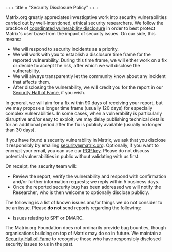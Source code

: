 +++
title = "Security Disclosure Policy"
+++

Matrix.org greatly appreciates investigative work into security vulnerabilities
carried out by well-intentioned, ethical security researchers. We follow the
practice of [coordinated vulnerability disclosure](https://en.wikipedia.org/wiki/Coordinated_vulnerability_disclosure)
in order to best protect Matrix's user base from the impact of security issues.
On our side, this means:

- We will respond to security incidents as a priority.
- We will work with you to establish a disclosure time frame for the reported
  vulnerability. During this time frame, we will either work on a fix or decide
  to accept the risk, after which we will disclose the vulnerability.
- We will always transparently let the community know about any incident that
  affects them.
- After disclosing the vulnerability, we will credit you for the report in our
  [Security Hall of Fame](/security-hall-of-fame/), if you wish.

In general, we will aim for a fix within 90 days of receiving your report, but
we may propose a longer time frame (usually 120 days) for especially complex
vulnerabilities. In some cases, when a vulnerability is particularly disruptive
and/or easy to exploit, we may delay publishing technical details for an
additional period after the fix is publicly available (usually no longer than
30 days).

If you have found a security vulnerability in Matrix, we ask that you disclose
it responsibly by emailing [security@matrix.org](mailto:security@matrix.org).
Optionally, if you want to encrypt your email, you can use our [PGP key](/.well-known/pgp-key.txt).
Please do not discuss potential vulnerabilities in public without validating
with us first.

On receipt, the security team will:

- Review the report, verify the vulnerability and respond with confirmation
  and/or further information requests; we reply within 5 business days.
- Once the reported security bug has been addressed we will notify the
  Researcher, who is then welcome to optionally disclose publicly.

The following is a list of known issues and/or things we do not consider to be
an issue. Please **do not** send reports regarding the following:

- Issues relating to SPF or DMARC.

The Matrix.org Foundation does not ordinarily provide bug bounties, though
organisations building on top of Matrix may do so in future. We maintain a
[Security Hall of Fame](/security-hall-of-fame) to recognise those who have
responsibly disclosed security issues to us in the past.
